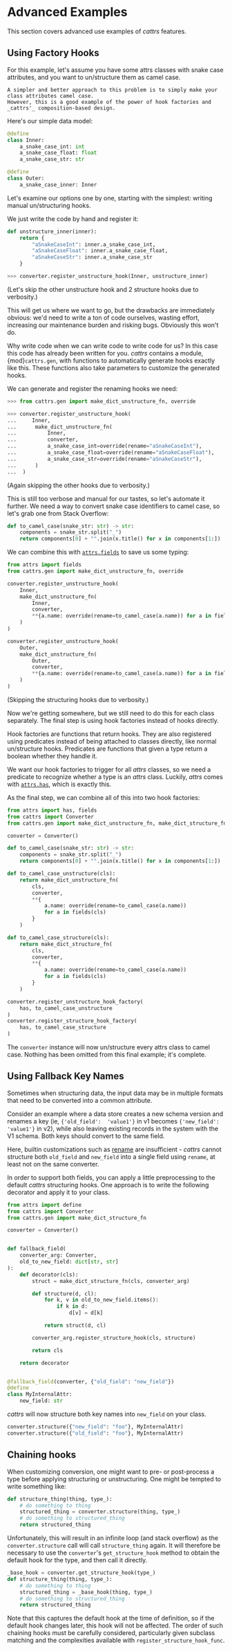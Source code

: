 # Advanced Examples

This section covers advanced use examples of _cattrs_ features.

## Using Factory Hooks

For this example, let's assume you have some attrs classes with snake case attributes, and you want to un/structure them as camel case.

```{warning}
A simpler and better approach to this problem is to simply make your class attributes camel case.
However, this is a good example of the power of hook factories and _cattrs'_ composition-based design.
```

Here's our simple data model:

```python
@define
class Inner:
    a_snake_case_int: int
    a_snake_case_float: float
    a_snake_case_str: str

@define
class Outer:
    a_snake_case_inner: Inner
```

Let's examine our options one by one, starting with the simplest: writing manual un/structuring hooks.

We just write the code by hand and register it:

```python
def unstructure_inner(inner):
    return {
        "aSnakeCaseInt": inner.a_snake_case_int,
        "aSnakeCaseFloat": inner.a_snake_case_float,
        "aSnakeCaseStr": inner.a_snake_case_str
    }

>>> converter.register_unstructure_hook(Inner, unstructure_inner)
```

(Let's skip the other unstructure hook and 2 structure hooks due to verbosity.)

This will get us where we want to go, but the drawbacks are immediately obvious:
we'd need to write a ton of code ourselves, wasting effort, increasing our
maintenance burden and risking bugs. Obviously this won't do.

Why write code when we can write code to write code for us? In this case this
code has already been written for you. _cattrs_ contains a module,
{mod}`cattrs.gen`, with functions to automatically generate hooks exactly like this.
These functions also take parameters to customize the generated hooks.

We can generate and register the renaming hooks we need:

```python
>>> from cattrs.gen import make_dict_unstructure_fn, override

>>> converter.register_unstructure_hook(
...     Inner,
...      make_dict_unstructure_fn(
...          Inner,
...          converter,
...          a_snake_case_int=override(rename="aSnakeCaseInt"),
...          a_snake_case_float=override(rename="aSnakeCaseFloat"),
...          a_snake_case_str=override(rename="aSnakeCaseStr"),
...      )
...  )
```

(Again skipping the other hooks due to verbosity.)

This is still too verbose and manual for our tastes, so let's automate it
further. We need a way to convert snake case identifiers to camel case, so
let's grab one from Stack Overflow:

```python
def to_camel_case(snake_str: str) -> str:
    components = snake_str.split("_")
    return components[0] + "".join(x.title() for x in components[1:])
```

We can combine this with [`attrs.fields`](https://www.attrs.org/en/stable/api.html#attrs.fields) to save us some typing:

```python
from attrs import fields
from cattrs.gen import make_dict_unstructure_fn, override

converter.register_unstructure_hook(
    Inner,
    make_dict_unstructure_fn(
        Inner,
        converter,
        **{a.name: override(rename=to_camel_case(a.name)) for a in fields(Inner)}
    )
)

converter.register_unstructure_hook(
    Outer,
    make_dict_unstructure_fn(
        Outer,
        converter,
        **{a.name: override(rename=to_camel_case(a.name)) for a in fields(Outer)}
    )
)
```

(Skipping the structuring hooks due to verbosity.)

Now we're getting somewhere, but we still need to do this for each class
separately. The final step is using hook factories instead of hooks directly.

Hook factories are functions that return hooks. They are also registered using
predicates instead of being attached to classes directly, like normal
un/structure hooks. Predicates are functions that given a type return a
boolean whether they handle it.

We want our hook factories to trigger for all _attrs_ classes, so we need a
predicate to recognize whether a type is an _attrs_ class. Luckily, _attrs_ comes
with [`attrs.has`](https://www.attrs.org/en/stable/api.html#attrs.has), which is exactly this.

As the final step, we can combine all of this into two hook factories:

```python
from attrs import has, fields
from cattrs import Converter
from cattrs.gen import make_dict_unstructure_fn, make_dict_structure_fn, override

converter = Converter()

def to_camel_case(snake_str: str) -> str:
    components = snake_str.split("_")
    return components[0] + "".join(x.title() for x in components[1:])

def to_camel_case_unstructure(cls):
    return make_dict_unstructure_fn(
        cls,
        converter,
        **{
            a.name: override(rename=to_camel_case(a.name))
            for a in fields(cls)
        }
    )

def to_camel_case_structure(cls):
    return make_dict_structure_fn(
        cls,
        converter,
        **{
            a.name: override(rename=to_camel_case(a.name))
            for a in fields(cls)
        }
    )

converter.register_unstructure_hook_factory(
    has, to_camel_case_unstructure
)
converter.register_structure_hook_factory(
    has, to_camel_case_structure
)
```

The `converter` instance will now un/structure every attrs class to camel case.
Nothing has been omitted from this final example; it's complete.


## Using Fallback Key Names

Sometimes when structuring data, the input data may be in multiple formats that need to be converted into a common attribute.

Consider an example where a data store creates a new schema version and renames a key (ie, `{'old_field':  'value1'}` in v1 becomes `{'new_field': 'value1'}` in v2), while also leaving existing records in the system with the V1 schema. Both keys should convert to the same field.

Here, builtin customizations such as [rename](./customizing.md#rename) are insufficient - _cattrs_ cannot structure both `old_field` and `new_field` into a single field using `rename`, at least not on the same converter.

In order to support both fields, you can apply a little preprocessing to the default _cattrs_ structuring hooks.
One approach is to write the following decorator and apply it to your class.

```python
from attrs import define
from cattrs import Converter
from cattrs.gen import make_dict_structure_fn

converter = Converter()


def fallback_field(
    converter_arg: Converter,
    old_to_new_field: dict[str, str]
):
    def decorator(cls):
        struct = make_dict_structure_fn(cls, converter_arg)

        def structure(d, cl):
            for k, v in old_to_new_field.items():
                if k in d:
                    d[v] = d[k]

            return struct(d, cl)

        converter_arg.register_structure_hook(cls, structure)

        return cls

    return decorator


@fallback_field(converter, {"old_field": "new_field"})
@define
class MyInternalAttr:
    new_field: str
```

_cattrs_ will now structure both key names into `new_field` on your class.

```python
converter.structure({"new_field": "foo"}, MyInternalAttr)
converter.structure({"old_field": "foo"}, MyInternalAttr)
```

## Chaining hooks

When customizing conversion, one might want to pre- or post-process a type before applying structuring or unstructuring. One might be tempted to write something like:

```python
def structure_thing(thing, type_):
    # do something to thing
    structured_thing = converter.structure(thing, type_)
    # do something to structured_thing
    return structured_thing
```

Unfortunately, this will result in an infinite loop (and stack overflow) as the `converter.structure` call will call `structure_thing` again. It will therefore be necessary to use the `converter`'s `get_structure_hook` method to obtain the default hook for the type, and then call it directly.

```python
_base_hook = converter.get_structure_hook(type_)
def structure_thing(thing, type_):
    # do something to thing
    structured_thing = _base_hook(thing, type_)
    # do something to structured_thing
    return structured_thing
```

Note that this captures the default hook at the time of definition, so if the default hook changes later, this hook will not be affected. The order of such chaining hooks must be carefully considered, particularly given subclass matching and the complexities available with `register_structure_hook_func`.
